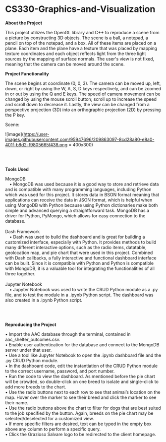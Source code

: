 # CS330-Graphics-and-Visualization
<b> About the Project </b>

This project utilizes the OpenGL library and C++ to reproduce a scene from a picture by constructing 3D objects. The scene is a ball, a notepad, a pencil on top of the notepad, and a box. All of these items are placed on a plane. Each item and the plane have a texture that was placed by mapping texture coordinates and each object reflects light from the three light sources by the mapping of surface normals. The user's view is not fixed, meaning that the camera can be moved around the scene.



<b> Project Functionality </b>

The scene begins at coordinate (0, 0, 3). The camera can be moved up, left, down, or right by using the W, A, S, D keys respectively, and can be zoomed in or out by using the Q and E keys. The speed of camera movement can be changed by using the mouse scroll button; scroll up to increase the speed and scroll down to decrease it. Lastly, the view can be changed from a perspective projection (3D) into an orthographic projection (2D) by pressing the P key.

Scene: 

![image](https://user-images.githubusercontent.com/95947696/209863097-8cd28a80-e8a0-401f-b8d2-f9805665f438.png = 400x300)

<br>
<br>

<b> Tools Used </b>

MongoDB
<br>
&emsp;•	MongoDB was used because it is a good way to store and retrieve data and is compatible with many programming languages, including Python which was used for this project. It stores data in BSON format meaning that applications can receive the data in JSON format, which is helpful when using MongoDB with Python because using Python dictionaries make both simple and advanced querying a straightforward task. MongoDB has a driver for Python, PyMongo, which allows for easy connection to the database.
<br>
<br>
Dash Framework
<br>
&emsp;•	Dash was used to build the dashboard and is great for building a customized interface, especially with Python. It provides methods to build many different interactive options, such as the radio items, datatable, geolocation map, and pie chart that were used in this project. Combined with Dash callbacks, a fully interactive and functional dashboard interface can be built. Since it is compatible with Python and Python is compatible with MongoDB, it is a valuable tool for integrating the functionalities of all three together.
<br>
<br>
Jupyter Notebook
<br>
&emsp;•	Jupyter Notebook was used to write the CRUD Python module as a .py file, and to test the module in a .ipynb Python script. The dashboard was also created in a .ipynb Python script.

<br>
<br>

<b> Reproducing the Project </b>

•	Import the AAC database through the terminal, contained in aac_shelter_outcomes.csv.
<br>
•	Enable user authentication for the database and connect to the MongoDB server under that user.
<br>
•	Use a tool like Jupyter Notebook to open the .ipynb dashboard file and the .py CRUD Python module.
<br>
•	In the dashboard code, edit the instantiation of the CRUD Python module to the correct username, password, and port number.
<br>
•	Run the code to view the dashboard. As mentioned before the pie chart will be crowded, so double-click on one breed to isolate and single-click to add more breeds to the chart.
<br>
•	Use the radio buttons next to each row to see that animal’s location on the map. Hover over the marker to see their breed and click the marker to see their name.
<br>
•	Use the radio buttons above the chart to filter for dogs that are best suited to the job specified by the button. Again, breeds on the pie chart may be selected/deselected for a customized view.
<br>
•	If more specific filters are desired, text can be typed in the empty box above any column to perform a specific query.
<br>
•	Click the Grazioso Salvare logo to be redirected to the client homepage.
